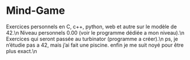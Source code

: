 # Mind-Game
Exercices personnels en C, c++, python, web et autre sur le modèle de 42.\n
Niveau personnels 0.00 (voir le programme dédiée a mon niveau).\n
Exercices qui seront passée au turbinator (programme a créer).\n
ps, je n’étudie pas a 42, mais j’ai fait une piscine. enfin je me suit noyé pour être plus exact.\n
